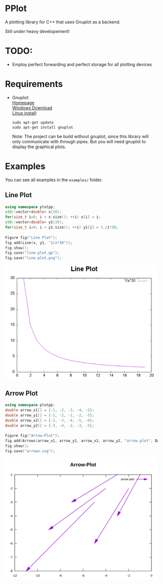 PPlot
=====

A plotting library for C++ that uses Gnuplot as a backend.

Still under heavy developement!

TODO:
=====
* Employ perfect forwarding and perfect storage for all plotting devices

Requirements
============
- Gnuplot:  
	[Homepage](http://gnuplot.info/index.html)  
	[Windows Download](https://sourceforge.net/projects/gnuplot/files/gnuplot/)  
	[Linux install](https://riptutorial.com/gnuplot/example/11275/installation-or-setup):
	```
	sudo apt-get update
	sudo apt-get install gnuplot
	```
	Note: The project can be build without gnuplot,
	since this library will only communicate with through pipes. 
	But you will need gnuplot to display the graphical plots.
	
Examples
========

You can see all examples in the `examples/` folder.

Line Plot
---------

```C++
using namespace plotpp;
std::vector<double> x(20);
for(size_t i=0; i < x.size(); ++i) x[i] = i;
std::vector<double> y1(20);
for(size_t i=0; i < y1.size(); ++i) y1[i] = 1./i*30;

Figure fig("Line Plot");
fig.add(Line(x, y1, "1/x*30"));
fig.show();
fig.save("line-plot.gp");
fig.save("line-plot.png");
```
![Image of a line plot](images/line-plot.png "Line Plot")

Arrow Plot
----------

```C++
using namespace plotpp;
double arrow_x1[] = {-1, -2, -3, -4, -5};
double arrow_y1[] = {-1, -2, -1, -2, -3};
double arrow_x2[] = {-2, -3, -4, -5, -6};
double arrow_y2[] = {-3, -4, -2, -3, -5};

Figure fig("Arrow-Plot");
fig.add(Arrows(arrow_x1, arrow_y1, arrow_x2, arrow_y2, "arrow plot", DataRelation::relative));
fig.show();
fig.save("arrows.svg");
```

![Image of an arrow plot](images/arrows.svg "Arrows")
